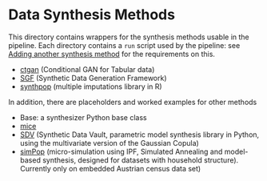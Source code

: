 # Data Synthesis Methods

This directory contains wrappers for the synthesis methods usable in
the pipeline.  Each directory contains a `run` script used by the
pipeline: see [Adding another synthesis
method](../README.md#adding-another-synthesis-method) for the
requirements on this.

 - [ctgan](https://pypi.org/project/ctgan/) (Conditional GAN for Tabular data)
 - [SGF](https://vbinds.ch/node/69) (Synthetic Data Generation Framework)
 - [synthpop](https://CRAN.R-project.org/package=synthpop) (multiple imputations library in R)
 
In addition, there are placeholders and worked examples for other methods
 - Base: a synthesizer Python base class
 - [mice](https://CRAN.R-project.org/package=mice)
 - [SDV](https://pypi.org/project/sdv/) (Synthetic Data Vault,
   parametric model synthesis library in Python, using the
   multivariate version of the Gaussian Copula)
 - [simPop](https://CRAN.R-project.org/package=simPop)
   (micro-simulation using IPF, Simulated Annealing and model-based
   synthesis, designed for datasets with household
   structure). Currently only on embedded Austrian census data set)
